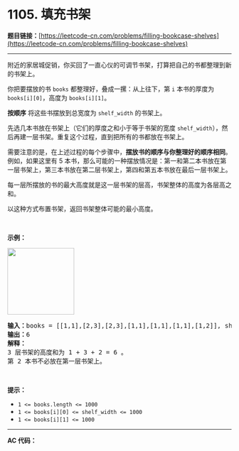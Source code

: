 # 1105. 填充书架

**题目链接：**[https://leetcode-cn.com/problems/filling-bookcase-shelves](https://leetcode-cn.com/problems/filling-bookcase-shelves)

---

<div class="content__1Y2H">
 <div class="notranslate">
  <p>附近的家居城促销，你买回了一直心仪的可调节书架，打算把自己的书都整理到新的书架上。</p> 
  <p>你把要摆放的书 <code>books</code>&nbsp;都整理好，叠成一摞：从上往下，第 <code>i</code>&nbsp;本书的厚度为 <code>books[i][0]</code>，高度为 <code>books[i][1]</code>。</p> 
  <p><strong>按顺序</strong>&nbsp;将这些书摆放到总宽度为&nbsp;<code>shelf_width</code> 的书架上。</p> 
  <p>先选几本书放在书架上（它们的厚度之和小于等于书架的宽度 <code>shelf_width</code>），然后再建一层书架。重复这个过程，直到把所有的书都放在书架上。</p> 
  <p>需要注意的是，在上述过程的每个步骤中，<strong>摆放书的顺序与你整理好的顺序相同</strong>。 例如，如果这里有 5 本书，那么可能的一种摆放情况是：第一和第二本书放在第一层书架上，第三本书放在第二层书架上，第四和第五本书放在最后一层书架上。</p> 
  <p>每一层所摆放的书的最大高度就是这一层书架的层高，书架整体的高度为各层高之和。</p> 
  <p>以这种方式布置书架，返回书架整体可能的最小高度。</p> 
  <p>&nbsp;</p> 
  <p><strong>示例：</strong></p> 
  <p><img style="width: 150px;" src="https://assets.leetcode-cn.com/aliyun-lc-upload/uploads/2019/06/28/shelves.png" alt=""></p> 
  <pre class="language-text"><strong>输入：</strong>books = [[1,1],[2,3],[2,3],[1,1],[1,1],[1,1],[1,2]], shelf_width = 4
<strong>输出：</strong>6
<strong>解释：</strong>
3 层书架的高度和为 1 + 3 + 2 = 6 。
第 2 本书不必放在第一层书架上。
</pre> 
  <p>&nbsp;</p> 
  <p><strong>提示：</strong></p> 
  <ul> 
   <li><code>1 &lt;= books.length &lt;= 1000</code></li> 
   <li><code>1 &lt;= books[i][0] &lt;= shelf_width &lt;= 1000</code></li> 
   <li><code>1 &lt;= books[i][1] &lt;= 1000</code></li> 
  </ul> 
 </div>
</div>

---

**AC 代码：**

```java

```